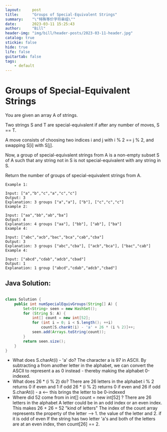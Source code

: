```yaml
---
layout:     post
title:      "Groups of Special-Equivalent Strings"
summary:    "\"特殊等价字符串组\""
date:       2023-03-11 15:25:43
author:     "Bill"
header-img: "img/bill/header-posts/2023-03-11-header.jpg"
catalog: true
stickie: false
hide: true
life: false
guitartab: false
tags:
    - default
---
```


# Groups of Special-Equivalent Strings


You are given an array A of strings.

Two strings S and T are special-equivalent if after any number of moves, S == T.

A move consists of choosing two indices i and j with i % 2 == j % 2, and swapping S[i] with S[j].

Now, a group of special-equivalent strings from A is a non-empty subset S of A such that any string not in S is not special-equivalent with any string in S.

Return the number of groups of special-equivalent strings from A.


```
Example 1:

Input: ["a","b","c","a","c","c"]
Output: 3
Explanation: 3 groups ["a","a"], ["b"], ["c","c","c"]
Example 2:

Input: ["aa","bb","ab","ba"]
Output: 4
Explanation: 4 groups ["aa"], ["bb"], ["ab"], ["ba"]
Example 4:

Input: ["abc","acb","bac","bca","cab","cba"]
Output: 3
Explanation: 3 groups ["abc","cba"], ["acb","bca"], ["bac","cab"]
Example 4:

Input: ["abcd","cdab","adcb","cbad"]
Output: 1
Explanation: 1 group ["abcd","cdab","adcb","cbad"]
```

## Java Solution:

```java

class Solution {
    public int numSpecialEquivGroups(String[] A) {
        Set<String> seen = new HashSet();
        for (String S: A) {
            int[] count = new int[52];
            for (int i = 0; i < S.length(); ++i)
                count[S.charAt(i) - 'a' + 26 * (i % 2)]++;
            seen.add(Arrays.toString(count));
        }
        return seen.size();
    }
}

```

- What does S.charAt(i) - 'a' do?
The character a is 97 in ASCII. By subtracting a from another letter in the alphabet, we can convert the ASCII to represent a as 0 instead - thereby making the alphabet 0-indexed.
- What does 26 * (i % 2) do?
There are 26 letters in the alphabet
i % 2 returns 0 if even and 1 if odd
26 * (i % 2) returns 0 if even and 26 if odd
S.charAt(i) - a <— this brings the letter to be 0-indexed
- Where did 52 come from in int[] count = new int[52] ?
There are 26 letters in the alphabet
A letter could be in an odd index or an even index. This makes 26 + 26 = 52 "kind of letters"
The index of the count array represents the property of the letter --> 1. the value of the letter and 2. if it is odd of even
If the string has two letter 'a's and both of the letters are at an even index, then count[26] == 2.


